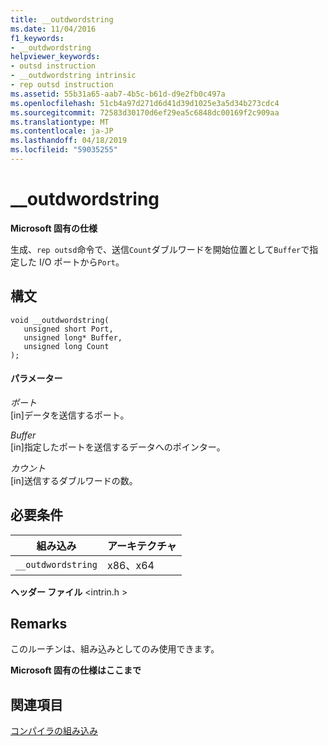 ```yaml
---
title: __outdwordstring
ms.date: 11/04/2016
f1_keywords:
- __outdwordstring
helpviewer_keywords:
- outsd instruction
- __outdwordstring intrinsic
- rep outsd instruction
ms.assetid: 55b31a65-aab7-4b5c-b61d-d9e2fb0c497a
ms.openlocfilehash: 51cb4a97d271d6d41d39d1025e3a5d34b273cdc4
ms.sourcegitcommit: 72583d30170d6ef29ea5c6848dc00169f2c909aa
ms.translationtype: MT
ms.contentlocale: ja-JP
ms.lasthandoff: 04/18/2019
ms.locfileid: "59035255"
---
```

# <a name="outdwordstring"></a>__outdwordstring

**Microsoft 固有の仕様**

生成、`rep outsd`命令で、送信`Count`ダブルワードを開始位置として`Buffer`で指定した I/O ポートから`Port`。

## <a name="syntax"></a>構文

```
void __outdwordstring(
   unsigned short Port,
   unsigned long* Buffer,
   unsigned long Count
);
```

#### <a name="parameters"></a>パラメーター

*ポート*<br/>
[in]データを送信するポート。

*Buffer*<br/>
[in]指定したポートを送信するデータへのポインター。

*カウント*<br/>
[in]送信するダブルワードの数。

## <a name="requirements"></a>必要条件

|組み込み|アーキテクチャ|
|---------------|------------------|
|`__outdwordstring`|x86、x64|

**ヘッダー ファイル** \<intrin.h >

## <a name="remarks"></a>Remarks

このルーチンは、組み込みとしてのみ使用できます。

**Microsoft 固有の仕様はここまで**

## <a name="see-also"></a>関連項目

[コンパイラの組み込み](../intrinsics/compiler-intrinsics.md)
